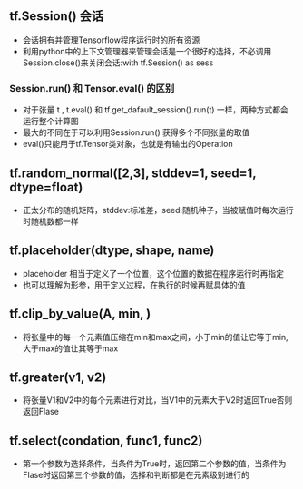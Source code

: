 ## tf.Session() 会话
- 会话拥有并管理Tensorflow程序运行时的所有资源
- 利用python中的上下文管理器来管理会话是一个很好的选择，不必调用Session.close()来关闭会话:with tf.Session() as sess
### Session.run() 和 Tensor.eval() 的区别
- 对于张量 t , t.eval() 和 tf.get_dafault_session().run(t) 一样，两种方式都会运行整个计算图
- 最大的不同在于可以利用Session.run() 获得多个不同张量的取值
- eval()只能用于tf.Tensor类对象，也就是有输出的Operation
## tf.random_normal([2,3], stddev=1, seed=1, dtype=float)
- 正太分布的随机矩阵，stddev:标准差，seed:随机种子，当被赋值时每次运行时随机数都一样
## tf.placeholder(dtype, shape, name)
- placeholder 相当于定义了一个位置，这个位置的数据在程序运行时再指定
- 也可以理解为形参，用于定义过程，在执行的时候再赋具体的值
## tf.clip_by_value(A, min, ) 
- 将张量中的每一个元素值压缩在min和max之间，小于min的值让它等于min,大于max的值让其等于max
## tf.greater(v1, v2)
- 将张量V1和V2中的每个元素进行对比，当V1中的元素大于V2时返回True否则返回Flase
## tf.select(condation, func1, func2)
- 第一个参数为选择条件，当条件为True时，返回第二个参数的值，当条件为Flase时返回第三个参数的值，选择和判断都是在元素级别进行的

